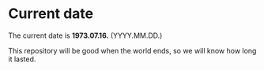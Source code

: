 # Current date

The current date is **1973.07.16.** (YYYY.MM.DD.)

This repository will be good when the world ends, so we will know how long it lasted.